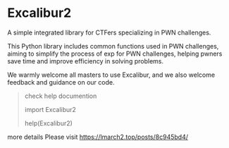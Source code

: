 # Excalibur2

A simple integrated library for CTFers specializing in PWN challenges.

This Python library includes common functions used in PWN challenges, aiming to simplify the process of exp for PWN challenges, helping pwners save time and improve efficiency in solving problems.

We warmly welcome all masters to use Excalibur, and we also welcome feedback and guidance on our code.

> check help documention
>
> import Excalibur2
>
> help(Excalibur2)

more details Please visit https://lmarch2.top/posts/8c945bd4/ 
